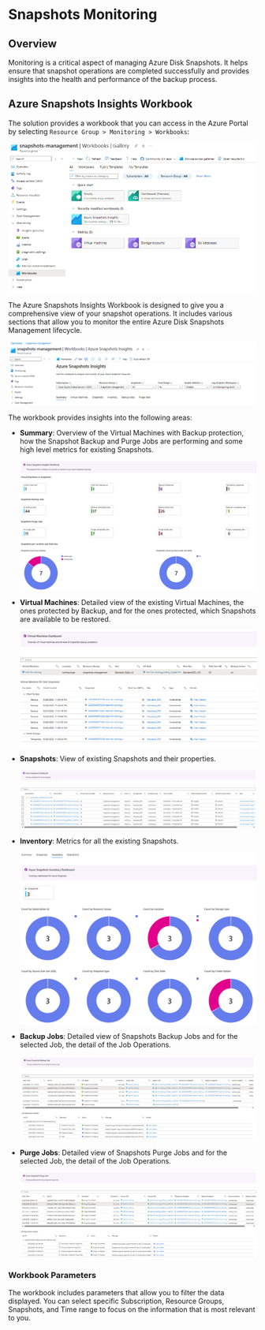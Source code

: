 # Snapshots Monitoring

## Overview

Monitoring is a critical aspect of managing Azure Disk Snapshots. It helps ensure that snapshot operations are completed successfully and provides insights into the health and performance of the backup process.

## Azure Snapshots Insights Workbook

The solution provides a workbook that you can access in the Azure Portal by selecting `Resource Group > Monitoring > Workbooks`:

![alt text](image-3.png)

The Azure Snapshots Insights Workbook is designed to give you a comprehensive view of your snapshot operations. It includes various sections that allow you to monitor the entire Azure Disk Snapshots Management lifecycle.

![alt text](image-4.png)

The workbook provides insights into the following areas:

- **Summary**: Overview of the Virtual Machines with Backup protection, how the Snapshot Backup and Purge Jobs are performing and some high level metrics for existing Snapshots.

    ![alt text](image-5.png)

- **Virtual Machines**: Detailed view of the existing Virtual Machines, the ones protected by Backup, and for the ones protected, which Snapshots are available to be restored.

    ![alt text](image.png)

- **Snapshots**: View of existing Snapshots and their properties.

    ![alt text](image-6.png)

- **Inventory**: Metrics for all the existing Snapshots.

    ![alt text](image-2.png)

- **Backup Jobs**: Detailed view of Snapshots Backup Jobs and for the selected Job, the detail of the Job Operations.

    ![alt text](image-7.png)
    ![alt text](image-9.png)

- **Purge Jobs**: Detailed view of Snapshots Purge Jobs and for the selected Job, the detail of the Job Operations.

    ![alt text](image-8.png)


### Workbook Parameters

The workbook includes parameters that allow you to filter the data displayed. You can select specific Subscription, Resource Groups, Snapshots, and Time range to focus on the information that is most relevant to you.
